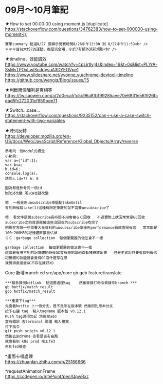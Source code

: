 # 09月～10月筆記
★How to set 00:00:00 using moment.js [duplicate]<br />
https://stackoverflow.com/questions/34762383/how-to-set-000000-using-moment-js<br />

```
賽果summary 點選8/27 要顯示開賽時間8/26中午12:00 到 8/27中午11:59<br />
＊＊＊目前大於7的運動，都是派全場，小於7有額外派彩規則<br />
```

★timeline、效能調效<br />
https://www.youtube.com/watch?v=4pLirtIvj4s&index=16&t=0s&list=PLYrA-SsMvTPOxLwIScddysuA3DYEOVpe1<br />
https://www.slideshare.net/yvonne_yu/chrome-devtool-timeline<br />
https://github.com/wengjq/Blog/issues/15<br />

★判斷兩個陣列是否相等<br />
https://tw.saowen.com/a/2d0eca51c5c96a8fb199285aee70e6831e56f926fcead5fc272031cf659bee71<br />

★Switch…case…<br />
https://stackoverflow.com/questions/9235152/can-i-use-a-case-switch-statement-with-two-variables<br />

★陣列反轉<br />
https://developer.mozilla.org/en-US/docs/Web/JavaScript/Reference/Global_Objects/Array/reverse<br />

```
參考同一個model的概念
小範例:
var a={"id":1};
var b=a;
b.id=6;
console.log(a);
請問a.id=?? A: 6

因為都是參考同一個id
b的id改變 所以a也就改變

嗯  一般是用unsubscribe來驅動takeUntil
有的時候寫take(1)這種有限定筆數的就不需要unsubscribe了

嗯  看文件是說subscribe長時間不用會被ＧＣ回收   不過實際上狀況常常是GC回收subscribe之前資源就被這些沒回收的subscribe吃完了
把現在客端一些需要大量資料的unsubscribe拿掉用performance看就會很有感   常常都是100~200MB的記憶體直接被佔掉
ＧＣ：garbage collection  每個瀏覽器的做法會不一樣

garbage collection  每個瀏覽器的做法會不一樣
這個是有用不到的記憶體的時候GC會有機制讓他自動被釋放出來   但是老實說只要有寫到很佔記憶體的功能就會覺得GC沒什麼存在感
我覺得直接當GC不存在就好XD
```

Core 新增branch
cd src/app/core 
gb
gcb feature/translate 


```
***緊急推倒betlink  點選要處理tag    然後直接打命令直接件branch ***
gb hotfix/match_result
gco hotfix/match_result
```

```
***重要下tag***
先查看hotfix 上一個分支，是不是所在版本號 然後回到原本分支 
按下右鍵 tag  輸入tagName 版本號 v0.12.1
Push tag選項勾起 然後案add
當有錯誤 去terminal 那邊 輸入檔案 
打下指令
git push origin v0.12.1
然後去到drone 查看是否有在跑
就會看到 k8s prod 推上fe3
再到fe3檢查
```

*畫面卡頓處理<br />
https://zhuanlan.zhihu.com/p/25166666<br />

*requestAnimationFrame<br />
https://codepen.io/SitePoint/pen/QpwRxz<br />
